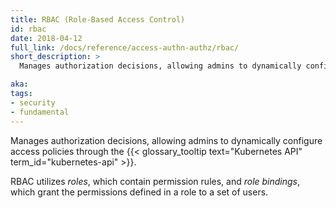 ```yaml
---
title: RBAC (Role-Based Access Control)
id: rbac
date: 2018-04-12
full_link: /docs/reference/access-authn-authz/rbac/
short_description: >
  Manages authorization decisions, allowing admins to dynamically configure access policies through the Kubernetes API.

aka:
tags:
- security
- fundamental
---
```

 Manages authorization decisions, allowing admins to dynamically configure access policies through the {{< glossary_tooltip text="Kubernetes API" term_id="kubernetes-api" >}}.

<!--more-->

RBAC utilizes *roles*, which contain permission rules, and *role bindings*, which grant the permissions defined in a role to a set of users.

